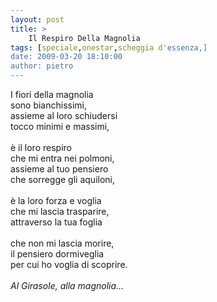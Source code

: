 ```yaml
---
layout: post
title: >
    Il Respiro Della Magnolia
tags: [speciale,onestar,scheggia d'essenza,]
date: 2009-03-20 18:10:00
author: pietro
---
```

I fiori della magnolia<br/>sono bianchissimi,<br/>assieme al loro schiudersi<br/>tocco minimi e massimi,<br/><br/>è il loro respiro<br/>che mi entra nei polmoni,<br/>assieme al tuo pensiero<br/>che sorregge gli aquiloni,<br/><br/>è la loro forza e voglia<br/>che mi lascia trasparire,<br/>attraverso la tua foglia<br/><br/>che non mi lascia morire,<br/>il pensiero dormiveglia<br/>per cui ho voglia di scoprire.<br/><br/><span style="font-style: italic">Al Girasole, alla magnolia...</span>
